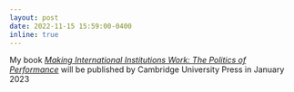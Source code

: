 ```yaml
---
layout: post
date: 2022-11-15 15:59:00-0400
inline: true
---
```


My book [_Making International Institutions Work: The Politics of Performance_](https://ranjitlall.github.io/book/) will be published by Cambridge University Press in January 2023
